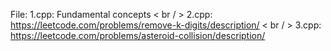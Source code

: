 File:
1.cpp: Fundamental concepts < br / >
2.cpp: https://leetcode.com/problems/remove-k-digits/description/ < br / >
3.cpp: https://leetcode.com/problems/asteroid-collision/description/
